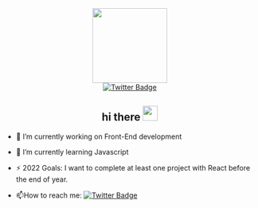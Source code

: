 <div id="header" align="center">
  <img src="https://i.giphy.com/media/QTfX9Ejfra3ZmNxh6B/giphy.webp" width="150"/><br>
  <a href="https://twitter.com/stargazer741">
    <img src="https://img.shields.io/badge/Twitter-blue?style=for-the-badge&logo=twitter&logoColor=white" alt="Twitter Badge"/>
  </a>
  <h2>
  hi there
  <img src="https://media.giphy.com/media/hvRJCLFzcasrR4ia7z/giphy.gif" width="30px" height="30px"/>
</h2>
</div>

- :telescope: I’m currently working on Front-End development

- :seedling: I’m currently learning Javascript

- :zap: 2022 Goals: I want to complete at least one project with React before the end of year.

- :mailbox:How to reach me: [![Twitter Badge](https://img.shields.io/badge/-stargazer741-blue?style=flat&logo=Twitter&logoColor=white)](https://twitter.com/stargazer741)
  

<!--
**stargazer7/stargazer7** is a ✨ _special_ ✨ repository because its `README.md` (this file) appears on your GitHub profile.

Here are some ideas to get you started:

- 🔭 I’m currently working on Front-End development
- 🌱 I’m currently learning Javascript
- 📫 How to reach me: twitter.com/stargazer7
- ⚡ 2022 Goals: I want to complete at least one project with React before the end of year.
-->
